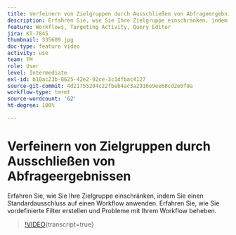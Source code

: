 ```yaml
---
title: Verfeinern von Zielgruppen durch Ausschließen von Abfrageergebnissen
description: Erfahren Sie, wie Sie Ihre Zielgruppe einschränken, indem Sie einen Standardausschluss auf einen Workflow anwenden. Erfahren Sie, wie Sie vordefinierte Filter erstellen und Probleme mit Ihrem Workflow beheben.
feature: Workflows, Targeting Activity, Query Editor
jira: KT-7845
thumbnail: 335609.jpg
doc-type: feature video
activity: use
team: TM
role: User
level: Intermediate
exl-id: b10ac23b-8625-42e2-92ce-3c1dfbac4127
source-git-commit: 4d21755204c22fbeb4ac3a2916e9ee68cd2e0f9a
workflow-type: tm+mt
source-wordcount: '62'
ht-degree: 100%

---
```


# Verfeinern von Zielgruppen durch Ausschließen von Abfrageergebnissen

Erfahren Sie, wie Sie Ihre Zielgruppe einschränken, indem Sie einen Standardausschluss auf einen Workflow anwenden. Erfahren Sie, wie Sie vordefinierte Filter erstellen und Probleme mit Ihrem Workflow beheben.

>[!VIDEO](https://video.tv.adobe.com/v/3452947?quality=12&learn=on&captions=ger){transcript=true}
